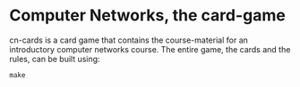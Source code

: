 # Computer Networks, the card-game
cn-cards is a card game that contains the course-material for an introductory computer networks course.
The entire game, the cards and the rules, can be built using:

```
make
```
